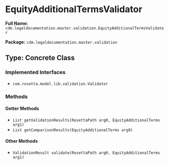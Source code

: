 # EquityAdditionalTermsValidator

**Full Name:** `cdm.legaldocumentation.master.validation.EquityAdditionalTermsValidator`

**Package:** `cdm.legaldocumentation.master.validation`

## Type: Concrete Class

### Implemented Interfaces

- `com.rosetta.model.lib.validation.Validator`

### Methods

#### Getter Methods

- `List getValidationResults(RosettaPath arg0, EquityAdditionalTerms arg1)`
- `List getComparisonResults(EquityAdditionalTerms arg0)`

#### Other Methods

- `ValidationResult validate(RosettaPath arg0, EquityAdditionalTerms arg1)`

